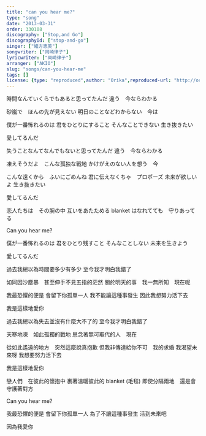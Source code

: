 ```yaml
---
title: "can you hear me?"
type: "song"
date: "2013-03-31"
order: 330108
discography: ["Stop,and Go"]
discographyId: ["stop-and-go"]
singer: ["緒方恵美"]
songwriter: ["岡崎律子"]
lyricwriter: ["岡崎律子"]
arranger: ["AKIO"]
slug: "songs/can-you-hear-me"
tags: []
license: {type: "reproduced",author: "Orika",reproduced-url: "http://orikamushi.myweb.hinet.net",reproduced-website: "織歌蟲"}
---
```


時間なんていくらでもあると思ってたんだ 
違う　今ならわかる 

砂嵐で　ほんの先が見えない 
明日のことなどわからない　今は 

僕が一番怖れるのは 
君をひとりにすること 
そんなことできない 
生き抜きたい 

愛してるんだ 

失うことなんてなんでもないと思ってたんだ 
違う　今ならわかる 

凍えそうだよ　こんな孤独な戦地 
かけがえのない人を想う　今 

こんな遠くから　ふいにごめんね 
君に伝えなくちゃ　プロポーズ 
未来が欲しいよ 
生き抜きたい 

愛してるんだ 

恋人たちは　その腕の中 
互いをあたためる blanket 
はなれてても　守りあってる 

Can you hear me? 

僕が一番怖れるのは 
君をひとり残すこと 
そんなことしない 
未来を生きよう 

愛してるんだ

過去我總以為時間要多少有多少
至今我才明白我錯了

如同因沙塵暴　甚至伸手不見五指的茫然
關於明天的事　我一無所知　現在呢

我最恐懼的便是
會留下你孤單一人
我不能讓這種事發生
因此我想努力活下去

我是這樣地愛你

過去我總以為失去並沒有什麼大不了的
至今我才明白我錯了

天寒地凍　如此孤獨的戰地
思念著無可取代的人　現在

從如此遙遠的地方　突然這麼說真抱歉
但我非傳達給你不可　我的求婚
我渴望未來呀
我想要努力活下去

我是這樣地愛你

戀人們　在彼此的懷抱中
裹著溫暖彼此的 blanket (毛毯)
即使分隔兩地　還是會守護著對方

Can you hear me? 

我最恐懼的便是
會留下你孤單一人
為了不讓這種事發生
活到未來吧

因為我愛你
